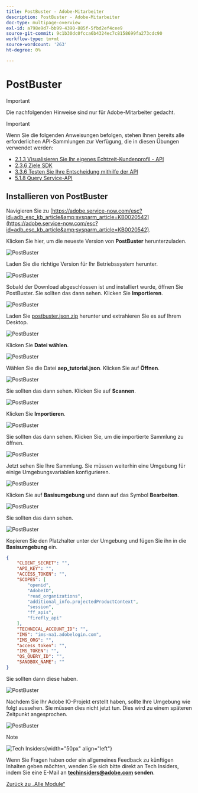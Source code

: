 ```yaml
---
title: PostBuster - Adobe-Mitarbeiter
description: PostBuster - Adobe-Mitarbeiter
doc-type: multipage-overview
exl-id: a798e9d7-bb99-4390-885f-5fbd2ef4cee9
source-git-commit: 9c1b30dc0fcca6b4324ec7c8158699fa273cdc90
workflow-type: tm+mt
source-wordcount: '263'
ht-degree: 0%

---
```


# PostBuster

>[!IMPORTANT]
>
>Die nachfolgenden Hinweise sind nur für Adobe-Mitarbeiter gedacht.

>[!IMPORTANT]
>
>Wenn Sie die folgenden Anweisungen befolgen, stehen Ihnen bereits alle erforderlichen API-Sammlungen zur Verfügung, die in diesen Übungen verwendet werden:
>
>- [2.1.3 Visualisieren Sie Ihr eigenes Echtzeit-Kundenprofil - API](./modules/rtcdp-b2c/module2.1/ex3.md)
>- [2.3.6 Ziele SDK](./modules/rtcdp-b2c/module2.3/ex6.md)
>- [3.3.6 Testen Sie Ihre Entscheidung mithilfe der API](./modules/ajo-b2c/module3.3/ex6.md)
>- [5.1.8 Query Service-API](./modules/datadistiller/module5.1/ex8.md)

## Installieren von PostBuster

Navigieren Sie zu [https://adobe.service-now.com/esc?id=adb_esc_kb_article&amp;sysparm_article=KB0020542](https://adobe.service-now.com/esc?id=adb_esc_kb_article&amp;sysparm_article=KB0020542).

Klicken Sie hier, um die neueste Version von **PostBuster** herunterzuladen.

![PostBuster](./assets/images/pb1.png)

Laden Sie die richtige Version für Ihr Betriebssystem herunter.

![PostBuster](./assets/images/pb2.png)

Sobald der Download abgeschlossen ist und installiert wurde, öffnen Sie PostBuster. Sie sollten das dann sehen. Klicken Sie **Importieren**.

![PostBuster](./assets/images/pb3.png)

Laden Sie [postbuster.json.zip](./assets/postman/postbuster.json.zip) herunter und extrahieren Sie es auf Ihrem Desktop.

![PostBuster](./assets/images/pbpb.png)

Klicken Sie **Datei wählen**.

![PostBuster](./assets/images/pb4.png)

Wählen Sie die Datei **aep_tutorial.json**. Klicken Sie auf **Öffnen**.

![PostBuster](./assets/images/pb5.png)

Sie sollten das dann sehen. Klicken Sie auf **Scannen**.

![PostBuster](./assets/images/pb6.png)

Klicken Sie **Importieren**.

![PostBuster](./assets/images/pb7.png)

Sie sollten das dann sehen. Klicken Sie, um die importierte Sammlung zu öffnen.

![PostBuster](./assets/images/pb8.png)

Jetzt sehen Sie Ihre Sammlung. Sie müssen weiterhin eine Umgebung für einige Umgebungsvariablen konfigurieren.

![PostBuster](./assets/images/pb9.png)

Klicken Sie auf **Basisumgebung** und dann auf das Symbol **Bearbeiten**.

![PostBuster](./assets/images/pb10.png)

Sie sollten das dann sehen.

![PostBuster](./assets/images/pb11.png)

Kopieren Sie den Platzhalter unter der Umgebung und fügen Sie ihn in die **Basisumgebung** ein.

```json
{
	"CLIENT_SECRET": "",
	"API_KEY": "",
	"ACCESS_TOKEN": "",
	"SCOPES": [
		"openid",
		"AdobeID",
		"read_organizations",
		"additional_info.projectedProductContext",
		"session",
		"ff_apis",
		"firefly_api"
	],
	"TECHNICAL_ACCOUNT_ID": "",
	"IMS": "ims-na1.adobelogin.com",
	"IMS_ORG": "",
	"access_token": "",
	"IMS_TOKEN": "",
	"QS_QUERY_ID": "",
	"SANDBOX_NAME": ""
}
```

Sie sollten dann diese haben.

![PostBuster](./assets/images/pb12.png)

Nachdem Sie Ihr Adobe IO-Projekt erstellt haben, sollte Ihre Umgebung wie folgt aussehen. Sie müssen dies nicht jetzt tun. Dies wird zu einem späteren Zeitpunkt angesprochen.

![PostBuster](./assets/images/pb13.png)

>[!NOTE]
>
>![Tech Insiders](./assets/images/techinsiders.png){width="50px" align="left"}
>
>Wenn Sie Fragen haben oder ein allgemeines Feedback zu künftigen Inhalten geben möchten, wenden Sie sich bitte direkt an Tech Insiders, indem Sie eine E-Mail an **techinsiders@adobe.com senden**.

[Zurück zu „Alle Module“](./overview.md)
